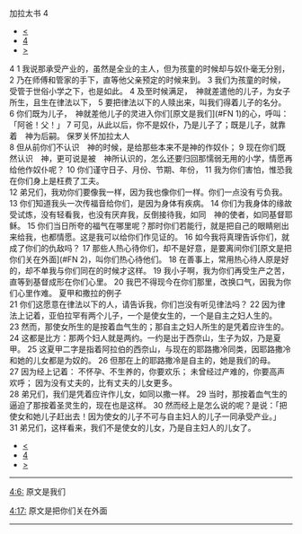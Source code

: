 ﻿





 加拉太书 4




* [<](bible/GAL03.md)
* [4](bible/GAL.md)
* [>](bible/GAL05.md)



 
4 
1 我说那承受产业的，虽然是全业的主人，但为孩童的时候却与奴仆毫无分别， 
2 乃在师傅和管家的手下，直等他父亲预定的时候来到。 
3 我们为孩童的时候，受管于世俗小学之下，也是如此。 
4 及至时候满足，　神就差遣他的儿子，为女子所生，且生在律法以下， 
5 要把律法以下的人赎出来，叫我们得着儿子的名分。 
6 你们既为儿子，　神就差他儿子的灵进入你们[原文是我们](#FN
1)的心，呼叫：「阿爸！父！」 
7 可见，从此以后，你不是奴仆，乃是儿子了；既是儿子，就靠着　神为后嗣。 保罗关怀加拉太人  
8 但从前你们不认识　神的时候，是给那些本来不是神的作奴仆； 
9 现在你们既然认识　神，更可说是被　神所认识的，怎么还要归回那懦弱无用的小学，情愿再给他作奴仆呢？ 
10 你们谨守日子、月份、节期、年份， 
11 我为你们害怕，惟恐我在你们身上是枉费了工夫。  
12 弟兄们，我劝你们要像我一样，因为我也像你们一样。你们一点没有亏负我。 
13 你们知道我头一次传福音给你们，是因为身体有疾病。 
14 你们为我身体的缘故受试炼，没有轻看我，也没有厌弃我，反倒接待我，如同　神的使者，如同基督耶稣。 
15 你们当日所夸的福气在哪里呢？那时你们若能行，就是把自己的眼睛剜出来给我，也都情愿。这是我可以给你们作见证的。 
16 如今我将真理告诉你们，就成了你们的仇敌吗？ 
17 那些人热心待你们，却不是好意，是要离间你们[原文是把你们关在外面](#FN
2)，叫你们热心待他们。 
18 在善事上，常用热心待人原是好的，却不单我与你们同在的时候才这样。 
19 我小子啊，我为你们再受生产之苦，直等到基督成形在你们心里。 
20 我巴不得现今在你们那里，改换口气，因我为你们心里作难。 夏甲和撒拉的例子  
21 你们这愿意在律法以下的人，请告诉我，你们岂没有听见律法吗？ 
22 因为律法上记着，亚伯拉罕有两个儿子，一个是使女生的，一个是自主之妇人生的。 
23 然而，那使女所生的是按着血气生的；那自主之妇人所生的是凭着应许生的。 
24 这都是比方：那两个妇人就是两约。一约是出于西奈山，生子为奴，乃是夏甲。 
25 这夏甲二字是指着阿拉伯的西奈山，与现在的耶路撒冷同类，因耶路撒冷和她的儿女都是为奴的。 
26 但那在上的耶路撒冷是自主的，她是我们的母。 
27 因为经上记着： 不怀孕、不生养的，你要欢乐； 未曾经过产难的，你要高声欢呼； 因为没有丈夫的，比有丈夫的儿女更多。  
28 弟兄们，我们是凭着应许作儿女，如同以撒一样。 
29 当时，那按着血气生的逼迫了那按着圣灵生的，现在也是这样。 
30 然而经上是怎么说的呢？是说：「把使女和她儿子赶出去！因为使女的儿子不可与自主妇人的儿子一同承受产业。」 
31 弟兄们，这样看来，我们不是使女的儿女，乃是自主妇人的儿女了。 
* [<](bible/GAL03.md)
* [4](bible/GAL.md)
* [>](bible/GAL05.md)





---


[4:6:](#V6)
原文是我们


[4:17:](#V17)
原文是把你们关在外面




---









